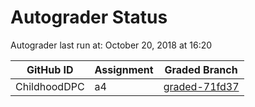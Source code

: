 # Autograder Status
Autograder last run at: October 20, 2018 at 16:20

| GitHub ID | Assignment | Graded Branch |
|-----------|------------|---------------|
| ChildhoodDPC | a4 | [graded-71fd37](https://github.com/Fall2018COMP401-001/a4-ChildhoodDPC/tree/graded-71fd37) | 
